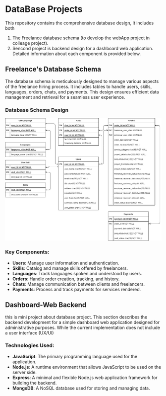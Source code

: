 # DataBase Projects

This repository contains the comprehensive database design, It includes both 
1. The Freelance database schema (to develop the webApp project in colleage project).
2. Sencond project is backend design for a dashboard web application. Detailed information about each component is provided below.

## Freelance's Database Schema

The database schema is meticulously designed to manage various aspects of the freelance hiring process. It includes tables to handle users, skills, languages, orders, chats, and payments. This design ensures efficient data management and retrieval for a seamless user experience.

### Database Schema Design

![Database Schema](FreelanzeDatabaseDesign/FreelanzedatabaseDesign.png)

### Key Components:
- **Users**: Manage user information and authentication.
- **Skills**: Catalog and manage skills offered by freelancers.
- **Languages**: Track languages spoken and understood by users.
- **Orders**: Handle order creation, tracking, and history.
- **Chats**: Manage communication between clients and freelancers.
- **Payments**: Process and track payments for services rendered.

## Dashboard-Web Backend
this is mini project about database project.
This section describes the backend development for a simple dashboard web application designed for administrative purposes. While the current implementation does not include a user interface (UX/UI)

### Technologies Used:
- **JavaScript**: The primary programming language used for the application.
- **Node.js**: A runtime environment that allows JavaScript to be used on the server side.
- **Express**: A minimal and flexible Node.js web application framework for building the backend.
- **MongoDB**: A NoSQL database used for storing and managing data.





